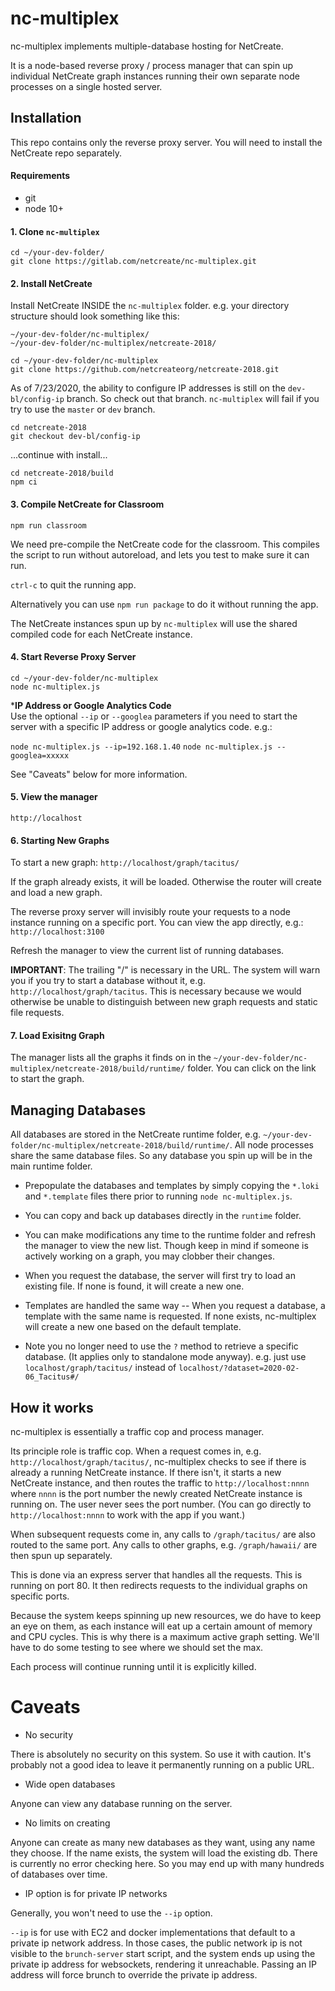 # nc-multiplex

nc-multiplex implements multiple-database hosting for NetCreate.

It is a node-based reverse proxy / process manager that can spin up individual NetCreate graph instances running their own separate node processes on a single hosted server.


## Installation

This repo contains only the reverse proxy server.  You will need to install the NetCreate repo separately.


#### Requirements
* git
* node 10+


#### 1. Clone `nc-multiplex`
```
cd ~/your-dev-folder/
git clone https://gitlab.com/netcreate/nc-multiplex.git
```

#### 2. Install NetCreate
Install NetCreate INSIDE the `nc-multiplex` folder.  e.g. your directory structure should look something like this:
```
~/your-dev-folder/nc-multiplex/
~/your-dev-folder/nc-multiplex/netcreate-2018/
```

```
cd ~/your-dev-folder/nc-multiplex
git clone https://github.com/netcreateorg/netcreate-2018.git
```

As of 7/23/2020, the ability to configure IP addresses is still on the `dev-bl/config-ip` branch.  So check out that branch.  `nc-multiplex` will fail if you try to use the `master` or `dev` branch.

```
cd netcreate-2018
git checkout dev-bl/config-ip
```

...continue with install...

```
cd netcreate-2018/build
npm ci
```

#### 3. Compile NetCreate for Classroom
```
npm run classroom
```
We need pre-compile the NetCreate code for the classroom.  This compiles the script to run without autoreload, and lets you test to make sure it can run.

`ctrl-c` to quit the running app.

Alternatively you can use `npm run package` to do it without running the app.

The NetCreate instances spun up by `nc-multiplex` will use the shared compiled code for each NetCreate instance.


#### 4. Start Reverse Proxy Server
```
cd ~/your-dev-folder/nc-multiplex
node nc-multiplex.js
```

***IP Address or Google Analytics Code**  
Use the optional `--ip` or `--googlea` parameters if you need 
to start the server with a specific IP address or google
analytics code. e.g.: 

  `node nc-multiplex.js --ip=192.168.1.40`
  `node nc-multiplex.js --googlea=xxxxx`
      
See "Caveats" below for more information.


#### 5. View the manager
```
http://localhost
```

#### 6. Starting New Graphs

To start a new graph:
  `http://localhost/graph/tacitus/`

If the graph already exists, it will be loaded. 
Otherwise the router will create and load a new graph.

The reverse proxy server will invisibly route your requests to a node instance running on a specific port.  You can view the app directly, e.g.:
  `http://localhost:3100`

Refresh the manager to view the current list of running databases.

**IMPORTANT**: The trailing "/" is necessary in the URL.  The system will warn you if you try to start a database without it, e.g. `http://localhost/graph/tacitus`.  This is necessary because we would otherwise be unable to distinguish between new graph requests and static file requests.


#### 7. Load Exisitng Graph

The manager lists all the graphs it finds on in the `~/your-dev-folder/nc-multiplex/netcreate-2018/build/runtime/` folder.  You can click on the link to start the graph.



## Managing Databases

All databases are stored in the NetCreate runtime folder, e.g. `~/your-dev-folder/nc-multiplex/netcreate-2018/build/runtime/`.  All node processes share the same database files.  So any database you spin up will be in the main runtime folder.

* Prepopulate the databases and templates by simply copying the `*.loki` and `*.template` files there prior to running `node nc-multiplex.js`.

* You can copy and back up databases directly in the `runtime` folder.

* You can make modifications any time to the runtime folder and refresh the manager to view the new list.  Though keep in mind if someone is actively working on a graph, you may clobber their changes.

* When you request the database, the server will first try to load an existing file.  If none is found, it will create a new one.

* Templates are handled the same way -- When you request a database, a template with the same name is requested.  If none exists, nc-multiplex will create a new one based on the default template.

* Note you no longer need to use the `?` method to retrieve a specific database.  (It applies only to standalone mode anyway).  e.g. just use `localhost/graph/tacitus/` instead of `localhost/?dataset=2020-02-06_Tacitus#/`




## How it works

nc-multiplex is essentially a traffic cop and process manager.

Its principle role is traffic cop.  When a request comes in, e.g. `http://localhost/graph/tacitus/`, nc-multiplex checks to see if there is already a running NetCreate instance.  If there isn't, it starts a new NetCreate instance, and then routes the traffic to `http://localhost:nnnn` where `nnnn` is the port number the newly created NetCreate instance is running on. The user never sees the port number.  (You can go directly to `http://localhost:nnnn` to work with the app if you want.)

When subsequent requests come in, any calls to `/graph/tacitus/` are also routed to the same port.  Any calls to other graphs, e.g. `/graph/hawaii/` are then spun up separately.

This is done via an express server that handles all the requests.  This is running on port 80.  It then redirects requests to the individual graphs on specific ports.

Because the system keeps spinning up new resources, we do have to keep an eye on them, as each instance will eat up a certain amount of memory and CPU cycles.  This is why there is a maximum active graph setting.  We'll have to do some testing to see where we should set the max.

Each process will continue running until it is explicitly killed.  



# Caveats

* No security

There is absolutely no security on this system.  So use it with caution.  It's probably not a good idea to leave it permanently running on a public URL.


* Wide open databases

Anyone can view any database running on the server.


* No limits on creating

Anyone can create as many new databases as they want, using any name they choose.  If the name exists, the system will load the existing db.  There is currently no error checking here.  So you may end up with many hundreds of databases over time.


* IP option is for private IP networks

Generally, you won't need to use the `--ip` option.

`--ip` is for use with EC2 and docker implementations that default to a private ip network address.  In those cases, the public network ip is not visible to the `brunch-server` start script, and the system ends up using the private ip address for websockets, rendering it unreachable. Passing an IP address will force brunch to override the private ip address.


